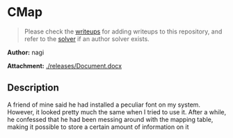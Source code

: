 # CMap

> Please check the [writeups](./writeups/) for adding writeups to this repository, and refer to the [solver](./solver/) if an author solver exists.

**Author:** nagi

**Attachment:** [./releases/Document.docx](./releases/Document.docx)


## Description
A friend of mine said he had installed a peculiar font on my system. However, it looked pretty much the same when I tried to use it. After a while, he confessed that he had been messing around with the mapping table, making it possible to store a certain amount of information on it